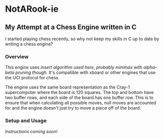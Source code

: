 # NotARook-ie
## My Attempt at a Chess Engine written in C

I started playing chess recently, so why not keep my skills in C up to date by writing a chess engine?

### Overview
This engine uses *insert algorithm used here, probably minimax with alpha-beta pruning though*. It's compatible with
xboard or other engines that use the <a href="https://en.wikipedia.org/wiki/Universal_Chess_Interface" target="_blank" style="text-decoration:none;">UCI protocol</a> for chess.

The engine uses the same board representation as the <a href="https://www.chessprogramming.org/Cray-1" target="_blank" style="text-decoration:none;">Cray-1 supercomputer</a> where the board is 120 squares. The top and bottom have two buffer
rows, and each side of the board has one buffer row. This is to ensure that when calculating all possible moves, null moves
are accounted for and the engine doesn't just try to move a piece off of the board.

### Setup and Usage

*Instructions coming soon!*
